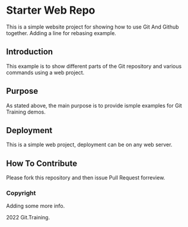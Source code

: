 # Starter Web Repo

This is a simple website project for showing how to use Git And Github together. 
Adding a line for rebasing example. 

## Introduction

This example is to show different parts of the Git repository and various commands using a web project. 

## Purpose
As stated above, the main purpose is to provide ismple examples for Git Training demos. 
## Deployment
This is a simple web project, deployment can be on any web server. 

## How To Contribute

Please fork this repository and then issue Pull Request forreview. 

### Copyright

Adding some more info. 

2022 Git.Training.